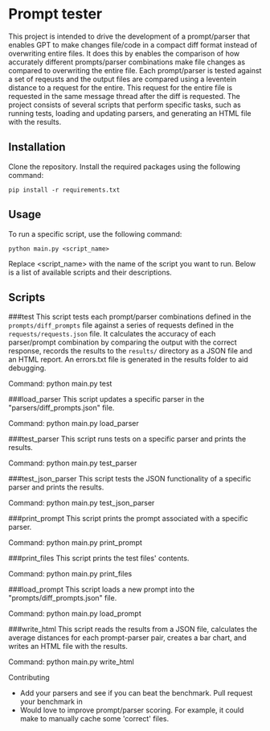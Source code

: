 # Prompt tester
This project is intended to drive the development of a prompt/parser that enables GPT to make changes file/code in a compact diff format instead of overwriting entire files. It does this by enables the comparison of how accurately different prompts/parser combinations make file changes as compared to overwriting the entire file. Each prompt/parser is tested against a set of reqeusts and the output files are compared using a leventein distance to a request for the entire. This request for the entire file is requested in the same message thread after the diff is requested. The project consists of several scripts that perform specific tasks, such as running tests, loading and updating parsers, and generating an HTML file with the results.

## Installation
Clone the repository.
Install the required packages using the following command:
```
pip install -r requirements.txt
```

## Usage
To run a specific script, use the following command:
```
python main.py <script_name>
```
Replace <script_name> with the name of the script you want to run. Below is a list of available scripts and their descriptions.

## Scripts

###test
This script tests each prompt/parser combinations defined in the `prompts/diff_prompts` file against a series of requests defined in the `requests/requests.json` file. It calculates the accuracy of each parser/prompt combination by comparing the output with the correct response, records the results to the `results/` directory as a JSON file and an HTML report. An errors.txt file is generated in the results folder to aid debugging.

Command: python main.py test

###load_parser
This script updates a specific parser in the "parsers/diff_prompts.json" file.

Command: python main.py load_parser

###test_parser
This script runs tests on a specific parser and prints the results.

Command: python main.py test_parser

###test_json_parser
This script tests the JSON functionality of a specific parser and prints the results.

Command: python main.py test_json_parser

###print_prompt
This script prints the prompt associated with a specific parser.

Command: python main.py print_prompt

###print_files
This script prints the test files' contents.

Command: python main.py print_files

###load_prompt
This script loads a new prompt into the "prompts/diff_prompts.json" file.

Command: python main.py load_prompt

###write_html
This script reads the results from a JSON file, calculates the average distances for each prompt-parser pair, creates a bar chart, and writes an HTML file with the results.

Command: python main.py write_html


Contributing
- Add your parsers and see if you can beat the benchmark. Pull request your benchmark in
- Would love to improve prompt/parser scoring. For example, it could make to manually cache some 'correct' files.